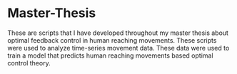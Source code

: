 # Master-Thesis
These are scripts that I have developed throughout my master thesis about optimal feedback control in human reaching movements. These scripts were used to analyze time-series movement data. These data were used to train a model that predicts human reaching movements based optimal control theory.
